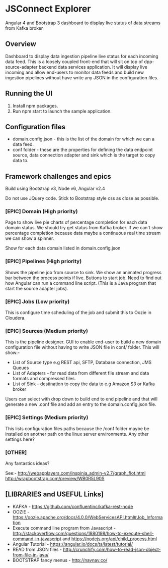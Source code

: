 # JSConnect Explorer

Angular 4 and Bootstrap 3 dashboard to display live status of data streams from Kafka broker


## Overview

Dashboard to display data ingestion pipeline live status for each incoming data feed.
This is a loosely coupled front-end that will sit on top of dpp-source-adapter backend data services
application. It will display live incoming and allow end-users to monitor data feeds and
build new ingestion pipelines without have write any JSON in the configuration files.

## Running the UI

1. Install npm packages.
2. Run npm start to launch the sample application.


## Configuration files

- domain.config.json - this is the list of the domain for which we can a data feed.
- conf folder - these are the properties for defining the data endpoint source, data connection adapter and sink which is the target to copy data to.


## Framework challenges and epics

Build using Bootstrap v3, Node v6, Angular v2.4

Do not use JQuery code.
Stick to Bootstrap style css as close as possible.


### [EPIC] Domain (High priority)

Page to show live pie charts of percentage completion for each data domain status. We should try get status from Kafka broker.
If we can't show percentage completion because data maybe a continuous real time stream we can show a spinner.

Show for each data domain listed in domain.config.json


### [EPIC] Pipelines (High priority)

Shows the pipeline job from source to sink. We show an animated progress bar between the process points if live. Buttons to start job.
Need to find out how Angular can run a command line script. (This is a Java program that start the source adapter jobs).


### [EPIC] Jobs (Low priority)

This is configure time scheduling of the job and submit this to Oozie in Cloudera.


### [EPIC] Sources  (Medium priority)

This is the pipeline designer. GUI to enable end-user to build a new domain configuration file without having to write JSON file in conf/ folder.
This will show:-
- List of Source type e.g REST api, SFTP, Database connection, JMS Queues
- List of Adapters - for read data from different file stream and data formats and compressed files.
- List of Sink - destination to copy the data to e.g Amazon S3 or Kafka broker

Users can select with drop down to build end to end pipeline and that will generate a new .conf file and add an entry to the domain.config.json file.


### [EPIC] Settings  (Medium priority)

This lists configuration files paths because the /conf folder maybe be installed on another path on the linux server environments.
Any other settings here?


### [OTHER]
Any fantastics ideas?

See:-
http://webapplayers.com/inspinia_admin-v2.7/graph_flot.html
http://wrapbootstrap.com/preview/WB0R5L90S


## [LIBRARIES and USEFUL Links]
- KAFKA - https://github.com/confluentinc/kafka-rest-node
- OOZIE - https://oozie.apache.org/docs/4.0.0/WebServicesAPI.html#Job_Information
- Execute command line program from Javascript - http://stackoverflow.com/questions/1880198/how-to-execute-shell-command-in-javascript and https://nodejs.org/api/child_process.html
- Angular Tutorial - https://angular.io/docs/ts/latest/tutorial/
- READ from JSON files - http://crunchify.com/how-to-read-json-object-from-file-in-java/
- BOOTSTRAP fancy menus - http://navnav.co/
